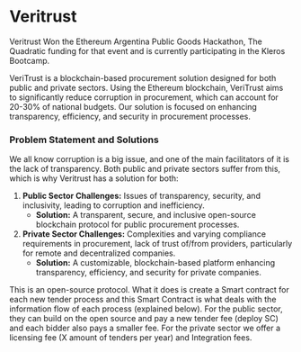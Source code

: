 # Veritrust

Veritrust Won the Ethereum Argentina Public Goods Hackathon, The Quadratic funding for that event and is currently participating in the Kleros Bootcamp.&#x20;

VeriTrust is a blockchain-based procurement solution designed for both public and private sectors. Using the Ethereum blockchain, VeriTrust aims to significantly reduce corruption in procurement, which can account for 20-30% of national budgets. Our solution is focused on enhancing transparency, efficiency, and security in procurement processes.

### **Problem Statement and Solutions**

We all know corruption is a big issue, and one of the main facilitators of it is the lack of transparency. Both public and private sectors suffer from this, which is why Veritrust has a solution for both:&#x20;

1. **Public Sector Challenges:** Issues of transparency, security, and inclusivity, leading to corruption and inefficiency.
   * **Solution:** A transparent, secure, and inclusive open-source blockchain protocol for public procurement processes.
2. **Private Sector Challenges:** Complexities and varying compliance requirements in procurement, lack of trust of/from providers, particularly for remote and decentralized companies.
   * **Solution:** A customizable, blockchain-based platform enhancing transparency, efficiency, and security for private companies.

This is an open-source protocol. What it does is create a Smart contract for each new tender process and this Smart Contract is what deals with the information flow of each process (explained below). For the public sector, they can build on the open source and pay a new tender fee (deploy SC) and each bidder also pays a smaller fee. For the private sector we offer a licensing fee (X amount of tenders per year) and Integration fees.

###
